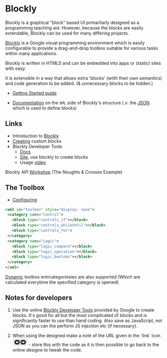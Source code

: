 # Blockly

Blockly is a graphical "block" based UI primarilarly designed as a programming teaching aid. However, because the blocks are easily extendable, Blockly can be used for many
differing projects.

[Blockly](https://developers.google.com/blockly/guides/get-started/web) is a Google visual programming environment which is easily configurable to provide a drag-and-drop toolbox suitable for various tasks within many applications.

Blockly is written in HTML5 and can be embedded into apps or (static) sites with easy.

It is extensible in a way that allows extra 'blocks' (wiith their own semantics) and code generation to be added. (& unnecessary blocks to be hidden.)

 * [Getting Started guide](https://developers.google.com/blockly/guides/get-started/web)

 * [Documentation](blockly.xml-structure.md) on the `XML` side of Blockly's structure (.v. the [JSON](./json.md) which is used to define blocks)

## Links

 * Introduction to [Blockly](https://developers.google.com/blockly/guides/overview)
 * [Creating](https://developers.google.com/blockly/guides/create-custom-blocks/overview) custom blocks
 * Blockly Developer Tools
   * [Docs](https://developers.google.com/blockly/guides/create-custom-blocks/blockly-developer-tools)
   * [Site](https://blockly-demo.appspot.com/static/demos/blockfactory/index.html), use blockly to create blocks
   * Usage [video](https://www.youtube.com/watch?v=s2_xaEvcVI0)

Blockly API [Workshop](blockly.api-workshop.pptx) (The Noughts & Crosses Example)

## The Toolbox

 * [Configuring](https://developers.google.com/blockly/guides/configure/web/toolbox)

 ```xml
 <xml id="toolbox" style="display: none">
  <category name="Control">
    <block type="controls_if"></block>
    <block type="controls_whileUntil"></block>
    <block type="controls_for">
  </category>
  <category name="Logic">
    <block type="logic_compare"></block>
    <block type="logic_operation"></block>
    <block type="logic_boolean"></block>
  </category>
</xml>
 ```

 [Dynamic](https://developers.google.com/blockly/guides/configure/web/toolbox#dynamic_categories) toolbox entrcategoriesies are also supported (Which are calculated everytime the specified category is opened)


## Notes for developers

1. Use the online [Blockly Developer Tools](https://blockly-demo.appspot.com/static/demos/blockfactory/index.html) provided by Google to create blocks. It's good for all but the most complicated of blocks and is significantly faster to use
than hand coding. Also save as JavaScript, not JSON as you can the perform JS injection etc (if necessary). 

2. When using the designed make a note of the URL given in the 'link' icon ![](./blockly.link.jpg) - store this with the code as it is then possible to go back to the online designe to tweak the code.
